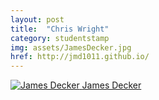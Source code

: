 ```yaml
---
layout: post
title:  "Chris Wright"
category: studentstamp
img: assets/JamesDecker.jpg
href: http://jmd1011.github.io/
---
```

<a href="http://jmd1011.github.io/">
  <img src="assets/JamesDecker.jpg" alt="James Decker">
  <span class="student-name">James Decker</span>
</a>
